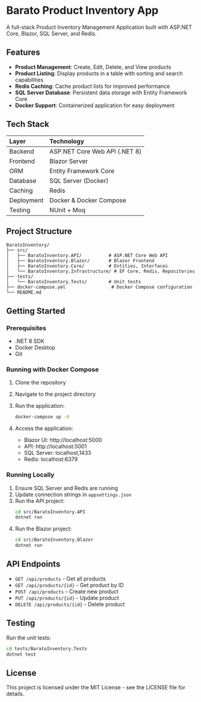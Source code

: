 # Barato Product Inventory App

A full-stack Product Inventory Management Application built with ASP.NET Core, Blazor, SQL Server, and Redis.

## Features

- **Product Management**: Create, Edit, Delete, and View products
- **Product Listing**: Display products in a table with sorting and search capabilities
- **Redis Caching**: Cache product lists for improved performance
- **SQL Server Database**: Persistent data storage with Entity Framework Core
- **Docker Support**: Containerized application for easy deployment

## Tech Stack

| Layer      | Technology                    |
| :--------- | :---------------------------- |
| Backend    | ASP.NET Core Web API (.NET 8) |
| Frontend   | Blazor Server                 |
| ORM        | Entity Framework Core         |
| Database   | SQL Server (Docker)           |
| Caching    | Redis                         |
| Deployment | Docker & Docker Compose       |
| Testing    | NUnit + Moq                   |

## Project Structure

```
BaratoInventory/
├── src/
│   ├── BaratoInventory.API/          # ASP.NET Core Web API
│   ├── BaratoInventory.Blazor/       # Blazor Frontend
│   ├── BaratoInventory.Core/         # Entities, Interfaces
│   └── BaratoInventory.Infrastructure/ # EF Core, Redis, Repositories
├── tests/
│   └── BaratoInventory.Tests/        # Unit tests
├── docker-compose.yml                 # Docker Compose configuration
└── README.md
```

## Getting Started

### Prerequisites

- .NET 8 SDK
- Docker Desktop
- Git

### Running with Docker Compose

1. Clone the repository
2. Navigate to the project directory
3. Run the application:

   ```bash
   docker-compose up -d
   ```

4. Access the application:
   - Blazor UI: http://localhost:5000
   - API: http://localhost:5001
   - SQL Server: localhost,1433
   - Redis: localhost:6379

### Running Locally

1. Ensure SQL Server and Redis are running
2. Update connection strings in `appsettings.json`
3. Run the API project:
   ```bash
   cd src/BaratoInventory.API
   dotnet run
   ```
4. Run the Blazor project:
   ```bash
   cd src/BaratoInventory.Blazor
   dotnet run
   ```

## API Endpoints

- `GET /api/products` - Get all products
- `GET /api/products/{id}` - Get product by ID
- `POST /api/products` - Create new product
- `PUT /api/products/{id}` - Update product
- `DELETE /api/products/{id}` - Delete product

## Testing

Run the unit tests:

```bash
cd tests/BaratoInventory.Tests
dotnet test
```

## License

This project is licensed under the MIT License - see the LICENSE file for details.
